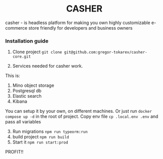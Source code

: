 
<h1 style="text-align: center">
CASHER
</h1>

casher - is headless platform for making you own highly customizable e-commerce store
friendly for developers and business owners

### Installation guide
1. Clone project `git clone git@github.com:gregor-tokarev/casher-core.git`

2. Services needed for casher work.

This is:
1. Mino object storage
2. Postgresql db 
3. Elastic search
4. Kibana

You can setup it by your own, on different machines.
Or just run `docker compose up -d` in the root of project.
Copy env file `cp .local.env .env` and pass all variables

3. Run migrations
`npm run typeorm:run`
4. build project
`npm run build`
5. Start it
`npm run start:prod`

PROFIT!!
